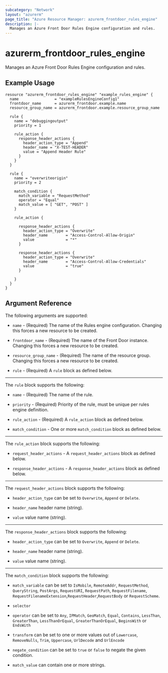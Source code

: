 ```yaml
---
subcategory: "Network"
layout: "azurerm"
page_title: "Azure Resource Manager: azurerm_frontdoor_rules_engine"
description: |-
  Manages an Azure Front Door Rules Engine configuration and rules.
---
```


# azurerm_frontdoor_rules_engine

Manages an Azure Front Door Rules Engine configuration and rules.

## Example Usage

```hcl
resource "azurerm_frontdoor_rules_engine" "example_rules_engine" {
  name                = "exampleRulesEngineConfig1"
  frontdoor_name      = azurerm_frontdoor.example.name
  resource_group_name = azurerm_frontdoor.example.resource_group_name

  rule {
    name = "debuggingoutput"
    priority = 1

    rule_action {
      response_header_actions {
        header_action_type = "Append"
        header_name = "X-TEST-HEADER"
        value = "Append Header Rule"
      }
    }
  }

  rule {
    name = "overwriteorigin"
    priority = 2

    match_condition {
      match_variable = "RequestMethod"
      operator = "Equal"
      match_value = [ "GET", "POST" ]
    }

    rule_action {

      response_header_actions {
        header_action_type = "Overwrite"
        header_name        = "Access-Control-Allow-Origin"
        value              = "*"
      }

      response_header_actions {
        header_action_type = "Overwrite"
        header_name        = "Access-Control-Allow-Credentials"
        value              = "true"
      }

    }
  }
}
```

## Argument Reference

The following arguments are supported:

* `name` - (Required) The name of the Rules engine configuration. Changing this forces a new resource to be created.

* `frontdoor_name` - (Required) The name of the Front Door instance. Changing this forces a new resource to be created.

* `resource_group_name` - (Required) The name of the resource group. Changing this forces a new resource to be created.

* `rule` - (Required) A `rule` block as defined below.

---

The `rule` block supports the following:

* `name` - (Required) The name of the rule.

* `priority` - (Required) Priority of the rule, must be unique per rules engine definition.

* `rule_action` - (Required) A `rule_action` block as defined below.

* `match_condition` - One or more `match_condition` block as defined below.

---

The `rule_action` block supports the following:

* `request_header_actions` - A `request_header_actions` block as defined below.

* `response_header_actions` - A `response_header_actions` block as defined below.

---

The `request_header_actions` block supports the following:

* `header_action_type` can be set to `Overwrite`, `Append` or `Delete`.

* `header_name` header name (string).

* `value` value name (string).

---

The `response_header_actions` block supports the following:

* `header_action_type` can be set to `Overwrite`, `Append` or `Delete`.

* `header_name` header name (string).

* `value` value name (string).

---

The `match_condition` block supports the following:

* `match_variable` can be set to `IsMobile`, `RemoteAddr`, `RequestMethod`, `QueryString`, `PostArgs`, `RequestURI`, `RequestPath`, `RequestFilename`, `RequestFilenameExtension`,`RequestHeader`,`RequestBody` or `RequestScheme`.

* `selector`

* `operator` can be set to `Any`, `IPMatch`, `GeoMatch`, `Equal`, `Contains`, `LessThan`, `GreaterThan`, `LessThanOrEqual`, `GreaterThanOrEqual`, `BeginsWith` or `EndsWith`

* `transform` can be set to one or more values out of `Lowercase`, `RemoveNulls`, `Trim`, `Uppercase`, `UrlDecode` and `UrlEncode`

* `negate_condition` can be set to `true` or `false` to negate the given condition.

* `match_value` can contain one or more strings.
